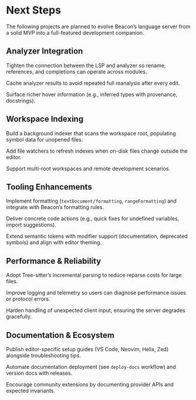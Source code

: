 # Next Steps

The following projects are planned to evolve Beacon’s language server from a solid MVP into a full-featured development companion.

## Analyzer Integration

Tighten the connection between the LSP and analyzer so rename, references, and completions can operate across modules.

Cache analyzer results to avoid repeated full reanalysis after every edit.

Surface richer hover information (e.g., inferred types with provenance, docstrings).

## Workspace Indexing

Build a background indexer that scans the workspace root, populating symbol data for unopened files.

Add file watchers to refresh indexes when on-disk files change outside the editor.

Support multi-root workspaces and remote development scenarios.

## Tooling Enhancements

Implement formatting (`textDocument/formatting`, `rangeFormatting`) and integrate with Beacon’s formatting rules.

Deliver concrete code actions (e.g., quick fixes for undefined variables, import suggestions).

Extend semantic tokens with modifier support (documentation, deprecated symbols) and align with editor theming.

## Performance & Reliability

Adopt Tree-sitter’s incremental parsing to reduce reparse costs for large files.

Improve logging and telemetry so users can diagnose performance issues or protocol errors.

Harden handling of unexpected client input, ensuring the server degrades gracefully.

## Documentation & Ecosystem

Publish editor-specific setup guides (VS Code, Neovim, Helix, Zed) alongside troubleshooting tips.

Automate documentation deployment (see `deploy-docs` workflow) and version docs with releases.

Encourage community extensions by documenting provider APIs and expected invariants.
